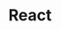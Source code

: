 ---
title: React
service: Web & Mobile Development
description: Alcatra tenderloin tail, filet mignon tri-tip andouille t-bone pancetta pork jerky venison bacon. Filet mignon chuck strip steak cow shoulder.
image: ../images/services-illustrations/react-logo@2x.png
sortOrder: 2
---
